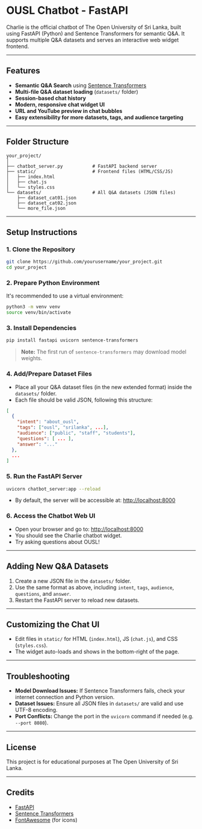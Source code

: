 # OUSL Chatbot - FastAPI

Charlie is the official chatbot of The Open University of Sri Lanka, built using FastAPI (Python) and Sentence Transformers for semantic Q&A. It supports multiple Q&A datasets and serves an interactive web widget frontend.

---

## Features

- **Semantic Q&A Search** using [Sentence Transformers](https://www.sbert.net/)
- **Multi-file Q&A dataset loading** (`datasets/` folder)
- **Session-based chat history**
- **Modern, responsive chat widget UI**
- **URL and YouTube preview in chat bubbles**
- **Easy extensibility for more datasets, tags, and audience targeting**

---

## Folder Structure

```
your_project/
│
├── chatbot_server.py           # FastAPI backend server
├── static/                     # Frontend files (HTML/CSS/JS)
│   ├── index.html
│   ├── chat.js
│   └── styles.css
└── datasets/                   # All Q&A datasets (JSON files)
    ├── dataset_cat01.json
    ├── dataset_cat02.json
    └── more_file.json
```

---

## Setup Instructions

### 1. Clone the Repository

```bash
git clone https://github.com/yourusername/your_project.git
cd your_project
```

### 2. Prepare Python Environment

It's recommended to use a virtual environment:

```bash
python3 -m venv venv
source venv/bin/activate
```

### 3. Install Dependencies

```bash
pip install fastapi uvicorn sentence-transformers
```

> **Note:** The first run of `sentence-transformers` may download model weights.

### 4. Add/Prepare Dataset Files

- Place all your Q&A dataset files (in the new extended format) inside the `datasets/` folder.
- Each file should be valid JSON, following this structure:

```json
[
  {
    "intent": "about_ousl",
    "tags": ["ousl", "srilanka", ...],
    "audience": ["public", "staff", "students"],
    "questions": [ ... ],
    "answer": "..."
  },
  ...
]
```

### 5. Run the FastAPI Server

```bash
uvicorn chatbot_server:app --reload
```

- By default, the server will be accessible at: [http://localhost:8000](http://localhost:8000)

### 6. Access the Chatbot Web UI

- Open your browser and go to: [http://localhost:8000](http://localhost:8000)
- You should see the Charlie chatbot widget.
- Try asking questions about OUSL!

---

## Adding New Q&A Datasets

1. Create a new JSON file in the `datasets/` folder.
2. Use the same format as above, including `intent`, `tags`, `audience`, `questions`, and `answer`.
3. Restart the FastAPI server to reload new datasets.

---

## Customizing the Chat UI

- Edit files in `static/` for HTML (`index.html`), JS (`chat.js`), and CSS (`styles.css`).
- The widget auto-loads and shows in the bottom-right of the page.

---

## Troubleshooting

- **Model Download Issues:** If Sentence Transformers fails, check your internet connection and Python version.
- **Dataset Issues:** Ensure all JSON files in `datasets/` are valid and use UTF-8 encoding.
- **Port Conflicts:** Change the port in the `uvicorn` command if needed (e.g. `--port 8080`).

---

## License

This project is for educational purposes at The Open University of Sri Lanka.

---

## Credits

- [FastAPI](https://fastapi.tiangolo.com/)
- [Sentence Transformers](https://www.sbert.net/)
- [FontAwesome](https://fontawesome.com/) (for icons)